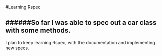 #Learning Rspec

######So far I was able to spec out a car class with some methods.
----------------------------------------------------------------------------------------------
I plan to keep learning Rspec, with the documentation and implementing new specs.
